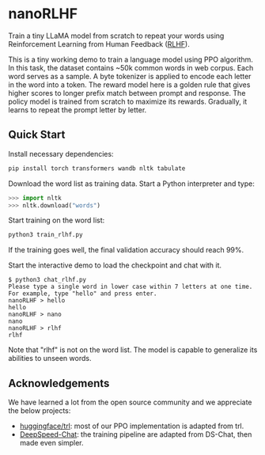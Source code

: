 # nanoRLHF

Train a tiny LLaMA model from scratch to repeat your words using Reinforcement Learning from Human Feedback ([RLHF](https://huggingface.co/blog/rlhf)).

This is a tiny working demo to train a language model using PPO algorithm. In this task, the dataset contains ~50k common words in web corpus. Each word serves as a sample. A byte tokenizer is applied to encode each letter in the word into a token. The reward model here is a golden rule that gives higher scores to longer prefix match between prompt and response. The policy model is trained from scratch to maximize its rewards. Gradually, it learns to repeat the prompt letter by letter.

## Quick Start

Install necessary dependencies:
```sh
pip install torch transformers wandb nltk tabulate
```

Download the word list as training data. Start a Python interpreter and type:
```python
>>> import nltk
>>> nltk.download("words")
```

Start training on the word list:
```sh
python3 train_rlhf.py
```

If the training goes well, the final validation accuracy should reach 99%.

Start the interactive demo to load the checkpoint and chat with it.
```
$ python3 chat_rlhf.py
Please type a single word in lower case within 7 letters at one time. For example, type "hello" and press enter.
nanoRLHF > hello
hello
nanoRLHF > nano
nano
nanoRLHF > rlhf
rlhf
```

Note that "rlhf" is not on the word list. The model is capable to generalize its abilities to unseen words.

## Acknowledgements

We have learned a lot from the open source community and we appreciate the below projects:
* [huggingface/trl](https://github.com/huggingface/trl): most of our PPO implementation is adapted from trl.
* [DeepSpeed-Chat](https://github.com/microsoft/DeepSpeedExamples/tree/master/applications/DeepSpeed-Chat): the training pipeline are adapted from DS-Chat, then made even simpler.
